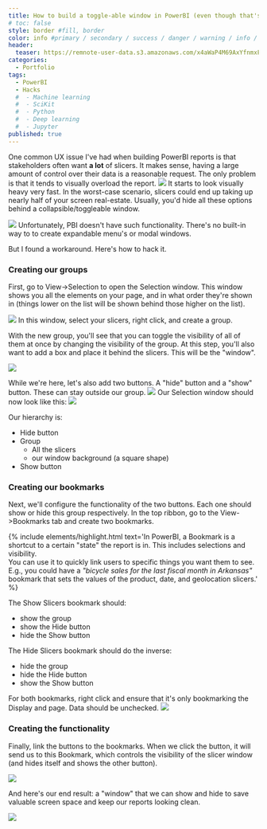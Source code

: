```yaml
---
title: How to build a toggle-able window in PowerBI (even though that's not a feature)
# toc: false
style: border #fill, border
color: info #primary / secondary / success / danger / warning / info / light / dark (choose one only)
header:
  teaser: https://remnote-user-data.s3.amazonaws.com/x4aWaP4M69AxYfnmxF0EqJvbd2S-ZLwct9l6DkN5x-QO5pwQW3LhUbLsXO7b5WVtrB4Z4G2nnMp03JW1HzwqFFiwZMp7DT1nP8HQrMcSpWohVhjSTzO3E3De7ulKOubv.gif
categories:
  - Portfolio
tags: 
  - PowerBI
  - Hacks
  #  - Machine learning
  #  - SciKit
  #  - Python
  #  - Deep learning
  #  - Jupyter
published: true
---
```



One common UX issue I've had when building PowerBI reports is that stakeholders often want  __a lot__  of slicers.
It makes sense, having a large amount of control over their data is a reasonable request. The only problem is that it tends to visually overload the report.
![](https://remnote-user-data.s3.amazonaws.com/z67Usp8yAQNq2LzqVJmvL9AgJew82lgJ46rg8Hwc1pg5wg-UH9d0ODPSVut0q3SLdqu7KNfNL9VQz5VXoKsfzQbHwbIFltRTgQ1NDX-wTUdmNLxBrslrKBhvgA1eph7h.png)
It starts to look visually heavy very fast. In the worst-case scenario, slicers could end up taking up nearly half of your screen real-estate.
Usually, you'd hide all these options behind a collapsible/toggleable window.

![](https://d1r27dnp1fh4g5.cloudfront.net/i/tutorial/sidebar2-animated.gif)
Unfortunately, PBI doesn't have such functionality. There's no built-in way to to create expandable menu's or modal windows.

But I found a workaround. Here's how to hack it.

### Creating our groups

First, go to View->Selection to open the Selection window. This window shows you all the elements on your page, and in what order they're shown in (things lower on the list will be shown behind those higher on the list).

![](https://remnote-user-data.s3.amazonaws.com/5BEPGxGIGusUsL2x43UUUAdS1NytqBCpXuG1xxUOurLhDFYGNzCMhDcXiszNkfKa_1G6Z-eESqSAesStXPLME3wfSipJFANEFo5aY0ZOo-l42PBzI-fBqIvuYYkW0SHC.png)
In this window, select your slicers, right click, and create a group.

With the new group, you'll see that you can toggle the visibility of all of them at once by changing the visibility of the group.
At this step, you'll also want to add a box and place it behind the slicers. This will be the "window".

![](https://remnote-user-data.s3.amazonaws.com/6VLYqe7Bq1LdTxQtwLhQVl-c7zqc8OfAB4K_l8pHdptJ2ZeLaXnXQB6_kQNvQ8QU-rRUT9p66m2hyNdgrTd0KyxBrODznaEqIZLDJRRRfFetf5Y0mFy_cvIV7g8b9CcG.png)


While we're here, let's also add two buttons. A "hide" button and a "show" button. These can stay outside our group.
![](https://remnote-user-data.s3.amazonaws.com/OJPFVuZvnSC0OMuY-w5GKzh3WYqCqT1W8ifWx3fmraYtWjk_ESY7eZHgVd1J9FCKpuBe7phJe3XH3o_meS0-qgSubHEtzPL88GbXH1JMRHO_lTjfwVCMaUmMxIRCpIwY.png)
Our Selection window should now look like this:
![](https://remnote-user-data.s3.amazonaws.com/dYiGvING-kXaGxb7AD0-4-PUzhVoJEkYQiOdpozPnUJhNa7Z3dNHKPykiTEtDqtYk4UcnGld4Je_gLOlY9FzPju9ksXwqVtV6oFsqbU03RLXnJ8ozmILNM-CdVuQIc6U.png)

Our hierarchy is:
- Hide button
- Group
    - All the slicers
    - our window background (a square shape)
- Show button

### Creating our bookmarks

Next, we'll configure the functionality of the two buttons. Each one should show or hide this group respectively.
In the top ribbon, go to the View->Bookmarks tab and create two bookmarks.


{% include elements/highlight.html text='In PowerBI, a Bookmark is a shortcut to a certain "state" the report is in. 
This includes selections and visibility. <br>
You can use it to quickly link users to specific things you want them to see. E.g., you could have a <i>"bicycle sales for the last fiscal month in Arkansas"</i> bookmark that sets the values of the product, date, and geolocation slicers.' %}


The Show Slicers bookmark should:
  - show the group
  - show the Hide button
  - hide the Show button

The Hide Slicers bookmark should do the inverse:
  - hide the group
  - hide the Hide button
  - show the Show button


For both bookmarks, right click and ensure that it's only bookmarking the Display and page. Data should be unchecked.
![](https://remnote-user-data.s3.amazonaws.com/jOYGLDjWPN8CCv4UJ6crztkwAFL3Imd3PYMvRB4Zw0cEKNf4HaBi92ZkvZNUiUJDkZDT-y-qP3RFQKS51Bc0KIIvRwfMwOWVxTsfYg97tc4c7JUP-6-Nv7MZ4-YOkdt3.png)

### Creating the functionality
Finally, link the buttons to the bookmarks. When we click the button, it will send us to this Bookmark, which controls the visibility of the slicer window (and hides itself and shows the other button).

![](https://remnote-user-data.s3.amazonaws.com/Lud6iQYwmW2egzJySgMMJzWKh8P1eH1FJFzQ0oOLjxKOSZoO07EszXed1kUKewvA5LUIxTaOlA-97Sj-uMPvNYgTGlSS8WJCLTonpgUKyI9yrfmNgGpIINepDWu6iGTN.png)

And here's our end result: a "window" that we can show and hide to save valuable screen space and keep our reports looking clean.

![](https://remnote-user-data.s3.amazonaws.com/x4aWaP4M69AxYfnmxF0EqJvbd2S-ZLwct9l6DkN5x-QO5pwQW3LhUbLsXO7b5WVtrB4Z4G2nnMp03JW1HzwqFFiwZMp7DT1nP8HQrMcSpWohVhjSTzO3E3De7ulKOubv.gif)
